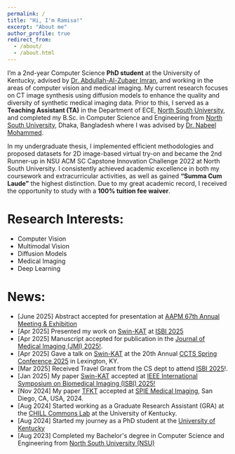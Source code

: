 ```yaml
---
permalink: /
title: "Hi, I'm Ramisa!"
excerpt: "About me"
author_profile: true
redirect_from: 
  - /about/
  - /about.html
---
```



I’m a 2nd-year Computer Science **PhD student** at the University of Kentucky, advised by [Dr. Abdullah-Al-Zubaer Imran](https://aaz-imran.github.io/), and working in the areas of computer vision and medical imaging. My current research focuses on CT image synthesis using diffusion models to enhance the quality and diversity of synthetic medical imaging data. Prior to this, I served as a **Teaching Assistant (TA)** in the Department of ECE, [North South University](https://www.northsouth.edu/), and completed my B.Sc. in Computer Science and Engineering from [North South University](https://www.northsouth.edu/), Dhaka, Bangladesh where I was advised by [Dr. Nabeel Mohammed](https://ece.northsouth.edu/people/dr-nabeel-mohammed/). 

In my undergraduate thesis, I implemented efficient methodologies and proposed datasets for 2D image-based virtual try-on and became the 2nd Runner-up in NSU ACM SC Capstone Innovation Challenge 2022 at North South University. I consistently achieved academic excellence in both my coursework and extracurricular activities, as well as gained **“Summa Cum Laude”** the highest distinction. Due to my great academic record, I received the opportunity to study with a **100% tuition fee waiver**. 

Research Interests:
======
- Computer Vision
- Multimodal Vision
- Diffusion Models
- Medical Imaging
- Deep Learning

<!--**<span style="color:red">New!:</span>** -->

News:
======

- [June 2025] Abstract accepted for presentation at [AAPM 67th Annual Meeting & Exhibition](https://w4.aapm.org/meetings/2025AM/)
- [Apr 2025] Presented my work on [Swin-KAT](https://github.com/KaziRamisaRifa/Swin-KAT) at [ISBI 2025](https://biomedicalimaging.org/2025/)
- [Apr 2025] Manuscript accepted for publication in the [Journal of Medical Imaging (JMI) 2025!](https://www.spiedigitallibrary.org/journals/journal-of-medical-imaging).
- [Apr 2025] Gave a talk on [Swin-KAT](https://github.com/KaziRamisaRifa/Swin-KAT) at the 20th Annual [CCTS Spring Conference 2025]() in Lexington, KY. 
- [Mar 2025] Received Travel Grant from the CS dept to attend [ISBI 2025](https://biomedicalimaging.org/2025/)!.
- [Jan 2025] My paper [Swin-KAT](https://ieeexplore.ieee.org/abstract/document/10981172/) accepted at [IEEE International Symposium on Biomedical Imaging (ISBI) 2025!](https://biomedicalimaging.org/2025/)
- [Nov 2024] My paper [TFKT](https://www.spiedigitallibrary.org/conference-proceedings-of-spie/13409/1340912/Task-focused-knowledge-transfer-from-natural-images-for-CT-image/10.1117/12.3047371.short) accepted at [SPIE Medical Imaging](https://spie.org/conferences-and-exhibitions/medical-imaging), San Diego, CA, USA, 2024.
- [Aug 2024] Started working as a Graduate Research Assistant (GRA) at the [CHILL Commons Lab](https://aaz-imran.github.io/imlab) at the University of Kentucky. 
- [Aug 2024] Started my journey as a PhD student at the [University of Kentucky](www.uky.edu)
- [Aug 2023] Completed my Bachelor's degree in Computer Science and Engineering from [North South University (NSU)](www.northsouth.edu)
